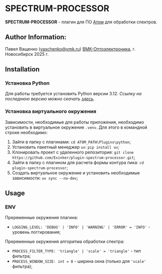 # SPECTRUM-PROCESSOR

**SPECTRUM-PROCESSOR** - плагин для ПО [Атом](https://www.vmk.ru/product/programmnoe_obespechenie/atom.html) для обработки спектров.


## Author Information:
Павел Ващенко (vaschenko@vmk.ru)
[ВМК-Оптоэлектроника](https://www.vmk.ru/), г. Новосибирск 2025 г.

## Installation
### Установка Python
Для работы требуется установить Python версии 3.12. *Ссылку на последнюю версию можно скачать [здесь](https://www.python.org/downloads/).*

### Установка виртуального окружения
Зависимости, необходимые для работы приложения, необходимо установить в виртуальное окружение `.venv`. Для этого в командной строке необходимо:
1. Зайти в папку с плагинами: `cd ATOM_PATH\Plugins\python`;
2. Установить пакетный менеджер `uv`: `pip install uv`;
3. Клонировать проект с удаленного репозитория: `git clone https://github.com/Exinker/plugin-spectrum-processor.git`;
4. Зайти в папку с плагином для расчета формы контура пика: `cd plugin-spectrum-processor`;
5. Создать виртуальное окружение и установить необходимые зависимости: `uv sync --no-dev`;

## Usage

### ENV
Преременные окружения плагина:
- `LOGGING_LEVEL: 'DEBUG' | 'INFO' | 'WARNING' | 'ERROR' = 'INFO'` - уровень логгирования;

Преременные окружения алгоритма обработки спектра:
- `PROCESS_FILTER_TYPE: 'triangle' | 'scale' = 'triangle'` - тип фильтра;
- `PROCESS_WINDOW_SIZE: int = 8` - ширина окна (только для `'scale'` фильтра);
